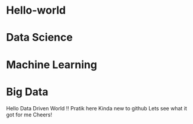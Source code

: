 # Hello-world
# Data Science
# Machine Learning 
# Big Data
Hello Data Driven World !!
Pratik here 
Kinda new to github 
Lets see what it got for me 
Cheers!
